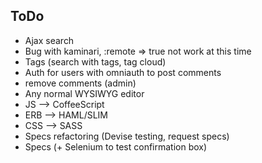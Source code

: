 ## ToDo

* Ajax search
* Bug with kaminari, :remote => true not work at this time
* Tags (search with tags, tag cloud)
* Auth for users with omniauth to post comments
* remove comments (admin)
* Any normal WYSIWYG editor
* JS --> CoffeeScript
* ERB --> HAML/SLIM
* CSS --> SASS
* Specs refactoring (Devise testing, request specs)
* Specs (+ Selenium to test confirmation box)
